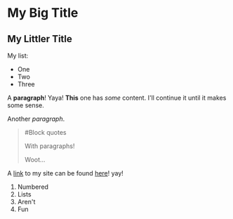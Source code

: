 # My Big Title

My Littler Title
----------------

My list:
+ One
+ Two
+ Three

A **paragraph**! Yaya! __This__ one has _some_ content. I'll continue it
until it makes some sense.

Another *paragraph*.

>#Block quotes
>
>With paragraphs!
>
>Woot...

A [link](bawjensen.github.io) to my site can be found [here](bawjensen.github.io)! yay!

1. Numbered
2. Lists
3. Aren't
4. Fun
